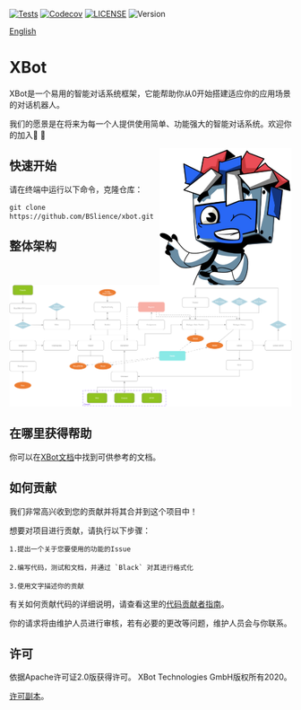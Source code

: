 [![Tests](https://github.com/BSlience/xbot/workflows/Tests/badge.svg)](https://github.com/BSlience/xbot/actions?workflow=Tests)
[![Codecov](https://codecov.io/gh/BSlience/xbot/branch/master/graph/badge.svg)](https://codecov.io/gh/BSlience/xbot)
[![LICENSE](https://black.readthedocs.io/en/stable/_static/license.svg)](https://github.com/BSlience/xbot/blob/master/LICENSE)
![Version](https://img.shields.io/badge/Version-3.8%2B-orange)

[English](README.en_US.md)

# XBot

XBot是一个易用的智能对话系统框架，它能帮助你从0开始搭建适应你的应用场景的对话机器人。

我们的愿景是在将来为每一个人提供使用简单、功能强大的智能对话系统。欢迎你的加入:rocket: :rocket:

<img align="right" height="244" src="asset/xbot.jpg">

## 快速开始

请在终端中运行以下命令，克隆仓库：

```
git clone https://github.com/BSlience/xbot.git
```

## 整体架构
![](asset/xbot-architecture.png)

## 在哪里获得帮助

你可以在[XBot文档](https://xbot-friends.bslience.cn/)中找到可供参考的文档。


## 如何贡献

我们非常高兴收到您的贡献并将其合并到这个项目中！

想要对项目进行贡献，请执行以下步骤：

    1.提出一个关于您要使用的功能的Issue

    2.编写代码，测试和文档，并通过 `Black` 对其进行格式化

    3.使用文字描述你的贡献

有关如何贡献代码的详细说明，请查看这里的[代码贡献者指南](CONTRIBUTING.md)。

你的请求将由维护人员进行审核，若有必要的更改等问题，维护人员会与你联系。


## 许可

依据Apache许可证2.0版获得许可。 XBot Technologies GmbH版权所有2020。


[许可副本](https://github.com/BSlience/xbot/blob/master/LICENSE)。